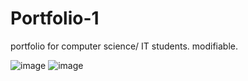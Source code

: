 # Portfolio-1
portfolio for computer science/ IT students. modifiable.

![image](https://user-images.githubusercontent.com/114556356/192709962-164d6a54-79ff-45a4-a52e-aed4b68effe6.png)
![image](https://user-images.githubusercontent.com/114556356/192710020-e7786609-6bfc-43a0-8dad-5f99d1da5ab4.png)
